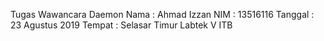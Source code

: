Tugas Wawancara Daemon
Nama    : Ahmad Izzan
NIM     : 13516116
Tanggal : 23 Agustus 2019
Tempat  : Selasar Timur Labtek V ITB

